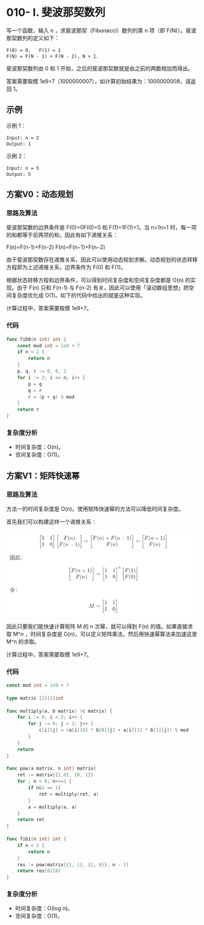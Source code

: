 # 010- I. 斐波那契数列

写一个函数，输入 n ，求斐波那契（Fibonacci）数列的第 n 项（即 F(N)）。斐波那契数列的定义如下：

```bigquery
F(0) = 0,   F(1) = 1
F(N) = F(N - 1) + F(N - 2), N > 1.
```

斐波那契数列由 0 和 1 开始，之后的斐波那契数就是由之前的两数相加而得出。

答案需要取模 1e9+7（1000000007），如计算初始结果为：1000000008，请返回 1。

## 示例

示例 1：

```bigquery
Input: n = 2
Output: 1
```

示例 2：

```bigquery
Input: n = 5
Output: 5
```

## 方案V0：动态规划

### 思路及算法

斐波那契数的边界条件是 F(0)=0F(0)=0 和 F(1)=1F(1)=1。当 n>1n>1 时，每一项的和都等于前两项的和，因此有如下递推关系：

F(n)=F(n-1)+F(n-2)
F(n)=F(n−1)+F(n−2)

由于斐波那契数存在递推关系，因此可以使用动态规划求解。动态规划的状态转移方程即为上述递推关系，边界条件为 F(0) 和 F(1)。

根据状态转移方程和边界条件，可以得到时间复杂度和空间复杂度都是 O(n) 的实现。由于 F(n) 只和 F(n-1) 与 F(n-2) 有关，因此可以使用「滚动数组思想」把空间复杂度优化成 O(1)。如下的代码中给出的就是这种实现。

计算过程中，答案需要取模 1e9+7。

### 代码

```go
func fib0(n int) int {
	const mod int = 1e9 + 7
	if n < 2 {
		return n
	}
	p, q, r := 0, 0, 1
	for i := 2; i <= n; i++ {
		p = q
		q = r
		r = (p + q) % mod
	}
	return r
}
```

### 复杂度分析

- 时间复杂度：O(n)。
- 空间复杂度：O(1)。

## 方案V1：矩阵快速幂

### 思路及算法

方法一的时间复杂度是 O(n)。使用矩阵快速幂的方法可以降低时间复杂度。

首先我们可以构建这样一个递推关系：

![img.png](img.png)

因此只要我们能快速计算矩阵 M 的 n 次幂，就可以得到 F(n) 的值。如果直接求取 M^n ，时间复杂度是 O(n)，可以定义矩阵乘法，然后用快速幂算法来加速这里 M^n
的求取。

计算过程中，答案需要取模 1e9+7。


### 代码

```go
const mod int = 1e9 + 7

type matrix [2][2]int

func multiply(a, b matrix) (c matrix) {
	for i := 0; i < 2; i++ {
		for j := 0; j < 2; j++ {
			c[i][j] = (a[i][0] * b[0][j] + a[i][1] * b[1][j]) % mod
		}
	}
	return
}

func pow(a matrix, n int) matrix{
	ret := matrix{{1,0}, {0, 1}}
	for ; n > 0; n>>=1 {
		if n&1 == 1{
			ret = multiply(ret, a)
		}
		a = multiply(a, a)
	}
	return ret
}

func fib1(n int) int {
	if n < 2 {
		return n
	}
	res := pow(matrix{{1, 1}, {1, 0}}, n - 1)
	return res[0][0]
}
```

### 复杂度分析

- 时间复杂度：O(log n)。
- 空间复杂度：O(1)。